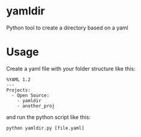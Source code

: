 # yamldir
Python tool to create a directory based on a yaml

# Usage

Create a yaml file with your folder structure like this:

```
%YAML 1.2
---
Projects:
  - Open Source:
    - yamldir
    - another_proj
```

and run the python script like this:

````
python yamldir.py [file.yaml]
````
